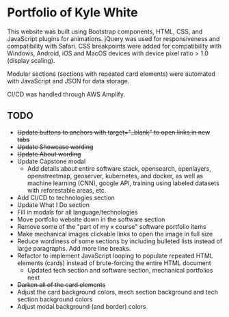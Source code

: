 # Portfolio of Kyle White
This website was built using Bootstrap components, HTML, CSS, and JavaScript plugins for animations. jQuery was used for responsiveness and compatibility with Safari. CSS breakpoints were added for compatibility with Windows, Android, iOS and MacOS devices with device pixel ratio > 1.0 (display scaling). 

Modular sections (sections with repeated card elements) were automated with JavaScript and JSON for data storage. 

CI/CD was handled through AWS Amplify.

## TODO

- ~~Update buttons to anchors with target="_blank" to open links in new tabs~~
- ~~Update Showcase wording~~
- ~~Update About wording~~
- Update Capstone modal
	- Add details about entire software stack, opensearch, openlayers, openstreetmap, geoserver, kubernetes, and docker, as well as machine learning (CNN), google API, training using labeled datasets with reforestable areas, etc.
- Add CI/CD to technologies section
- Update What I Do section
- Fill in modals for all language/technologies
- Move portfolio website down in the software section
- Remove some of the "part of my x course" software portfolio items
- Make mechanical images clickable links to open the image in full size
- Reduce wordiness of some sections by including bulleted lists instead of large paragraphs. Add more line breaks.
- Refactor to implement JavaScript looping to populate repeated HTML elements (cards) instead of brute-forcing the entire HTML document
	- Updated tech section and software section, mechanical portfolios next
- ~~Darken all of the card elements~~
- Adjust the card background colors, mech section background and tech section background colors
- Adjust modal background (and border) colors